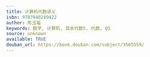 ```yaml
---
title: 计算机代数讲义
isbn: 9787040249422
author: 陈玉福
keywords: 数学, 计算机, 其余代数5, 代数, QS
source: unknown
available: TRUE
douban_url: https://book.douban.com/subject/3565559/
---
```

